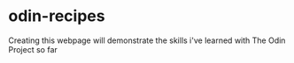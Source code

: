 # odin-recipes
Creating this webpage will demonstrate the skills i've learned with The Odin Project so far